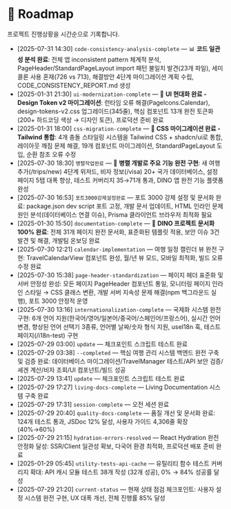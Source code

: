 # 📍 Roadmap

프로젝트 진행상황을 시간순으로 기록합니다.

- [2025-07-31 14:30] `code-consistency-analysis-complete` — 📊 **코드 일관성 분석 완료**: 전체 앱 inconsistent pattern 체계적 분석, PageHeader/StandardPageLayout import 패턴 불일치 발견(23개 파일), 세미콜론 사용 혼재(726 vs 713), 해결방안 4단계 마이그레이션 계획 수립, CODE_CONSISTENCY_REPORT.md 생성
- [2025-01-31 21:30] `ui-modernization-complete` — 🎉 **UI 현대화 완료 - Design Token v2 마이그레이션**: 런타임 오류 해결(PageIcons.Calendar), design-tokens-v2.css 업그레이드(345줄), 핵심 컴포넌트 13개 완전 토큰화(200+ 하드코딩 색상 → 디자인 토큰), 프로덕션 준비 완료
- [2025-01-31 18:00] `css-migration-complete` — 🎨 **CSS 마이그레이션 완료 - Tailwind 통합**: 4개 충돌 스타일링 시스템을 Tailwind CSS + shadcn/ui로 통합, 레이아웃 깨짐 문제 해결, 19개 컴포넌트 마이그레이션, StandardPageLayout 도입, 순환 참조 오류 수정
- [2025-07-30 18:30] `병렬작업완료` — 🚀 **병렬 개발로 주요 기능 완전 구현**: 새 여행 추가(/trips/new) 4단계 위저드, 비자 정보(/visa) 20+ 국가 데이터베이스, 설정 페이지 5탭 대폭 향상, 테스트 커버리지 35→71개 통과, DINO 앱 완전 기능 플랫폼 완성
- [2025-07-30 16:53] `포트3000강제설정완료` — 포트 3000 강제 설정 및 문서화 완료: package.json dev script 포트 고정, 개발 문서 업데이트, HTML 인라인 문제 원인 분석(데이터베이스 연결 이슈), Prisma 클라이언트 브라우저 최적화 필요
- [2025-01-30 15:50] `documentation-complete` — 🎉 **DINO 프로젝트 문서화 100% 완료**: 전체 31개 페이지 완전 문서화, 표준화된 템플릿 적용, 보안 이슈 3건 발견 및 해결, 개발팀 온보딩 완료
- [2025-07-30 12:21] `calendar-implementation` — 여행 일정 캘린더 뷰 완전 구현: TravelCalendarView 컴포넌트 완성, 월/년 뷰 모드, 모바일 최적화, 빌드 오류 수정 완료
- [2025-07-30 15:38] `page-header-standardization` — 페이지 헤더 표준화 및 서버 안정성 완성: 모든 페이지 PageHeader 컴포넌트 통일, 모니터링 페이지 인라인 스타일 → CSS 클래스 변환, 개발 서버 지속성 문제 해결(npm 백그라운드 실행), 포트 3000 안정적 운영
- [2025-07-30 13:16] `internationalization-complete` — 국제화 시스템 완전 구현: 6개 언어 지원(한국어/영어/일본어/중국어/스페인어/프랑스어), 실시간 언어 변경, 향상된 언어 선택기 3종류, 언어별 날짜/숫자 형식 지원, useI18n 훅, 테스트 페이지(/i18n-test) 구현
- [2025-07-29 03:00] `update` — 체크포인트 스크립트 테스트 완료
- [2025-07-29 03:38] `--completed` — 핵심 여행 관리 시스템 백엔드 완전 구축 및 검증 완료: 데이터베이스 마이그레이션/TravelManager 테스트/API 보안 검증/셰겐 계산/비자 조회/UI 컴포넌트/빌드 성공
- [2025-07-29 13:41] `update` — 체크포인트 스크립트 테스트 완료
- [2025-07-29 17:27] `living-docs-complete` — Living Documentation 시스템 구축 완료
- [2025-07-29 17:31] `session-complete` — 오전 세션 완료
- [2025-07-29 20:40] `quality-docs-complete` — 품질 개선 및 문서화 완료: 124개 테스트 통과, JSDoc 12% 달성, 사용자 가이드 4,306줄 확장 (40%→60%)
- [2025-07-29 21:15] `hydration-errors-resolved` — React Hydration 완전 안정화 달성: SSR/Client 일관성 확보, 다국어 환경 최적화, 프로덕션 배포 준비 완료
- [2025-01-29 05:45] `utility-tests-api-cache` — 유틸리티 함수 테스트 커버리지 확대: API 캐시 모듈 테스트 38개 작성 (32개 성공), 0% → 84% 성공률 달성
- [2025-07-29 21:20] `current-status` — 현재 상태 점검 체크포인트: 사용자 설정 시스템 완전 구현, UX 대폭 개선, 전체 진행률 85% 달성
